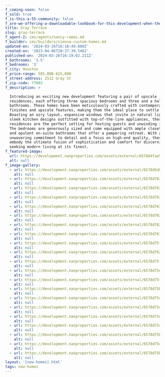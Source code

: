 ```yaml
---
f_coming-soon: false
f_sold: true
f_is-this-a-55-community: false
f_are-we-offering-a-downloadable-lookbook-for-this-development-when-they-submit-their-contact-info: false
title: Gray Terrace
slug: gray-terrace
f_agent-2: cms/agents/nancy-ramos.md
f_builder: cms/builders/sienna-custom-homes.md
updated-on: '2024-03-26T16:18:49.880Z'
created-on: '2023-04-06T20:37:39.546Z'
published-on: '2024-03-26T16:19:02.211Z'
f_bathrooms: '3.5'
f_bedrooms: '3'
f_city: Houston
f_price-range: 585,000-625,000
f_street-address: 2512 Gray St
f_zip-code: 77003
f_description: >

  Introducing an exciting new development featuring a pair of upscale
  residences, each offering three spacious bedrooms and three and a half elegant
  bathrooms. These homes have been meticulously crafted with contemporary
  finishes and upscale features, making them the ideal place to settle down.
  Boasting an airy layout, expansive windows that invite in natural light, and
  sleek kitchen designs outfitted with top-of-the-line appliances, these
  residences are the perfect setting for hosting guests and unwinding in style.
  The bedrooms are generously sized and come equipped with ample closet space
  and opulent en-suite bathrooms that offer a pampering retreat. With an
  unwavering commitment to detail and a focus on high-end quality, these homes
  embody the ultimate fusion of sophistication and comfort for discerning buyers
  seeking modern living at its finest.
f_featured-image:
  url: https://development.nanproperties.com/assets/external/6578d4fae52e1db2485a6097_untitled-1.jpg
  alt: null
f_image-gallery:
  - url: https://development.nanproperties.com/assets/external/6578d5d8684921618f614278_untitled-2.jpg
    alt: null
  - url: https://development.nanproperties.com/assets/external/6578d763f35a9df92ea21988_untitled-4201.jpg
    alt: null
  - url: https://development.nanproperties.com/assets/external/6578d76334327114da1fe74f_untitled-6201.jpg
    alt: null
  - url: https://development.nanproperties.com/assets/external/6578d7635045503029e02ec1_untitled-9201.jpg
    alt: null
  - url: https://development.nanproperties.com/assets/external/6578d763da110cb662d88209_untitled-10201.jpg
    alt: null
  - url: https://development.nanproperties.com/assets/external/6578d762c3aee47737925974_untitled-11201.jpg
    alt: null
  - url: https://development.nanproperties.com/assets/external/6578d76219930d3fa59250bc_untitled-17201.jpg
    alt: null
  - url: https://development.nanproperties.com/assets/external/6578d76131aefb3477ad1fe2_untitled-23201.jpg
    alt: null
  - url: https://development.nanproperties.com/assets/external/6578d75f89fb70474431aeed_untitled-21201.jpg
    alt: null
  - url: https://development.nanproperties.com/assets/external/6578d762d3e54144204960ec_untitled-24201.jpg
    alt: null
  - url: https://development.nanproperties.com/assets/external/6578d75f184c99cedfe82f54_untitled-27201.jpg
    alt: null
  - url: https://development.nanproperties.com/assets/external/6578d75e19930d3fa5924c57_untitled-30201.jpg
    alt: null
  - url: https://development.nanproperties.com/assets/external/6578d75f0a045e763f85ec5d_untitled-31201.jpg
    alt: null
  - url: https://development.nanproperties.com/assets/external/6578d75b4e23c51630d370b2_untitled-33201.jpg
    alt: null
  - url: https://development.nanproperties.com/assets/external/6578d75c7bd768d3dff5eb1b_untitled-34201.jpg
    alt: null
  - url: https://development.nanproperties.com/assets/external/6578d75cff2dc9b7ca5a3442_untitled-36201201.jpg
    alt: null
  - url: https://development.nanproperties.com/assets/external/6578d75d684921618f620e88_untitled-38201.jpg
    alt: null
  - url: https://development.nanproperties.com/assets/external/6578d75a9b019087e1be1585_untitled-55201.jpg
    alt: null
  - url: https://development.nanproperties.com/assets/external/6578d75be433cebf3d4ffe8e_untitled-58201.jpg
    alt: null
  - url: https://development.nanproperties.com/assets/external/6578d75c83113db4df75bfe2_untitled-59201.jpg
    alt: null
  - url: https://development.nanproperties.com/assets/external/6578d75b6fa29a51f872023a_untitled-60201.jpg
    alt: null
layout: '[new-homes].html'
tags: new-homes
---
```



